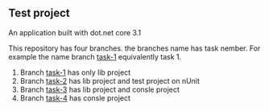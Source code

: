 ## Test project

An application built with dot.net core 3.1

This repository has four branches. the branches name has task nember. For example the name branch [task-1](https://github.com/PiterPoker/Vehicle/tree/task-1) equivalently task 1.

1. Branch [task-1](https://github.com/PiterPoker/Vehicle/tree/task-1) has only lib project
2. Branch [task-2](https://github.com/PiterPoker/Vehicle/tree/task-2) has lib project and test project on nUnit
3. Branch [task-3](https://github.com/PiterPoker/Vehicle/tree/task-3) has lib project and consle project
4. Branch [task-4](https://github.com/PiterPoker/Vehicle/tree/task-4) has consle project
